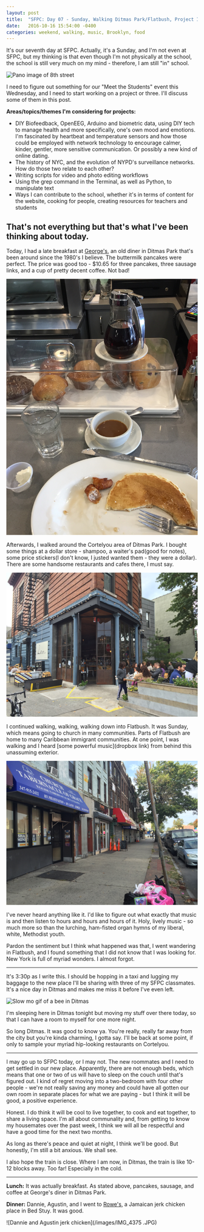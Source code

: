```yaml
---
layout: post
title:  "SFPC: Day 07 - Sunday, Walking Ditmas Park/Flatbush, Project Ideas, Moving to Bed Stuy"
date:   2016-10-16 15:54:00 -0400
categories: weekend, walking, music, Brooklyn, food
---
```


It's our seventh day at SFPC. Actually, it's a Sunday, and I'm not even at SFPC, but my thinking is that even though I'm not physically at the school, the school is still very much on my mind - therefore, I am still "in" school.

![Pano image of 8th street](/images/IMG_4361.JPG)

I need to figure out something for our "Meet the Students" event this Wednesday, and I need to start working on a project or three. I'll discuss some of them in this post.

**Areas/topics/themes I'm considering for projects:**

- DIY Biofeedback, OpenEEG, Arduino and biometric data, using DIY tech to manage health and more specifically, one's own mood and emotions. I'm fascinated by heartbeat and temperature sensors and how those could be employed with network technology to encourage calmer, kinder, gentler, more sensitive communication. Or possibly a new kind of online dating.
- The history of NYC, and the evolution of NYPD's surveillance networks. How do those two relate to each other?
- Writing scripts for video and photo editing workflows
- Using the grep command in the Terminal, as well as Python, to manipulate text
- Ways I can contribute to the school, whether it's in terms of content for the website, cooking for people, creating resources for teachers and students

That's not everything but that's what I've been thinking about today.
------

Today, I had a late breakfast at [George's](http://www.ditmasgeorge.com), an old diner in Ditmas Park that's been around since the 1980's I believe. The buttermilk pancakes were perfect. The price was good too - $10.65 for three pancakes, three sausage links, and a cup of pretty decent coffee. Not bad!

![Picture of finished pancakes](/images/IMG_4319.JPG)

Afterwards, I walked around the Cortelyou area of Ditmas Park. I bought some things at a dollar store - shampoo, a waiter's pad(good for notes), some price stickers(I don't know, I justed wanted them - they were a dollar). There are some handsome restaurants and cafes there, I must say.

![Image of Lea's](/images/IMG_4328.JPG)

I continued walking, walking, walking down into Flatbush. It was Sunday, which means going to church in many communities. Parts of Flatbush are home to many Caribbean immigrant communities. At one point, I was walking and I heard [some powerful music](dropbox link) from behind this unassuming exterior.

![Image of church with powerful music](/images/IMG_4339.JPG)

I've never heard anything like it. I'd like to figure out what exactly that music is and then listen to hours and hours and hours of it. Holy, lively music - so much more so than the lurching, ham-fisted organ hymns of my liberal, white, Methodist youth.

Pardon the sentiment but I think what happened was that, I went wandering in Flatbush, and I found something that I did not know that I was looking for. New York is full of myriad wonders. I almost forgot.

-----

It's 3:30p as I write this. I should be hopping in a taxi and lugging my baggage to the new place I'll be sharing with three of my SFPC classmates. It's a nice day in Ditmas and makes me miss it before I've even left.

![Slow mo gif of a bee in Ditmas](/images/ditmasBee.gif)

I'm sleeping here in Ditmas tonight but moving my stuff over there today, so that I can have a room to myself for one more night.

So long Ditmas. It was good to know ya. You're really, really far away from the city but you're kinda charming, I gotta say. I'll be back at some point, if only to sample your myriad hip-looking restaurants on Cortelyou.

-----

I may go up to SFPC today, or I may not. The new roommates and I need to get settled in our new place. Apparently, there are not enough beds, which means that one or two of us will have to sleep on the couch until that's figured out. I kind of regret moving into a two-bedroom with four other people - we're not really saving any money and could have all gotten our own room in separate places for what we are paying - but I think it will be good, a positive experience.

Honest. I do think it will be cool to live together, to cook and eat together, to share a living space. I'm all about communality and, from getting to know my housemates over the past week, I think we will all be respectful and have a good time for the next two months.

As long as there's peace and quiet at night, I think we'll be good. But honestly, I'm still a bit anxious. We shall see.

I also hope the train is close. Where I am now, in Ditmas, the train is like 10-12 blocks away. Too far! Especially in the cold.

-----

**Lunch:** It was actually breakfast. As stated above, pancakes, sausage, and coffee at George's diner in Ditmas Park.

**Dinner:** Dannie, Agustin, and I went to [Rowe's](https://www.yelp.com/biz/rowes-restaurant-brooklyn?osq=best+jerk+chicken), a Jamaican jerk chicken place in Bed Stuy. It was good.

![Dannie and Agustin jerk chicken](/images/IMG_4375 .JPG)
